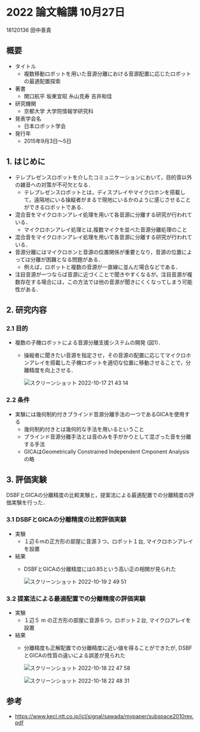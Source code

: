 # 2022 論文輪講 10月27日

18120136 田中善貴

## 概要
- タイトル
    - 複数移動ロボットを用いた音源分離における音源配置に応じたロボットの最適配置探索
- 著書 
    - 関口航平 坂東宜昭 糸山克寿 吉井和佳
- 研究機関
    - 京都大学 大学院情報学研究科
- 発表学会名
    - 日本ロボット学会
- 発行年
    - 2015年9月3日～5日

## 1. はじめに

- テレプレゼンスロボットを介したコミュニケーションにおいて，目的音以外の雑音への対策が不可欠となる．
    - テレプレゼンスロボットとは，ディスプレイやマイクロホンを搭載して，遠隔地にいる操縦者がまるで現地にいるかのように感じさせることができるロボットである． 
- 混合音をマイクロホンアレイ処理を用いて各音源に分離する研究が行われている．
    - マイクロホンアレイ処理とは,複数マイクを並べた音源分離処理のこと
- 混合音をマイクロホンアレイ処理を用いて各音源に分離する研究が行われている．
- 音源分離にはマイクロホンと音源の位置関係が重要となり，音源の位置によっては分離が困難となる問題がある．
    - 例えば，ロボットと複数の音源が一直線に並んだ場合などである．
- 注目音源が一つならば音源に近づくことで聞きやすくなるが，注目音源が複数存在する場合には，この方法では他の音源が聞きにくくなってしまう可能性がある．

## 2. 研究内容

### 2.1 目的

- 複数の子機ロボットによる音源分離支援システムの開発 (図1)．
    - 操縦者に聞きたい音源を指定させ，その音源の配置に応じてマイクロホンアレイを搭載した子機ロボットを適切な位置に移動させることで，分離精度を向上させる．

       ![スクリーンショット 2022-10-17 21 43 14](https://user-images.githubusercontent.com/68012132/196179946-696b935b-1deb-4c24-ab9c-4b79b8e42ba8.png)

### 2.2 条件

- 実験には幾何制約付きブラインド音源分離手法の一つであるGICAを使用する
    - 幾何制約付きとは幾何的な手法を用いるということ
    - ブラインド音源分離手法とは音のみを手がかりとして混ざった音を分離する手法
    - GICAはGeometrically Constrained Independent Cmponent Analysisの略


## 3. 評価実験

DSBFとGICAの分離精度の比較実験と，提案法による最適配置での分離精度の評価実験を行った．

### 3.1 DSBFとGICAの分離精度の比較評価実験

- 実験
    - １辺６mの正方形の部屋に音源３つ，ロボット１台, マイクロホンアレイを設置
- 結果
    - DSBFとGICAの分離精度には0.85という高い正の相関が見られた
    
        ![スクリーンショット 2022-10-19 2 49 51](https://user-images.githubusercontent.com/68012132/196506758-2f13c869-6bb8-4b31-9842-7ceb83fb15ae.png)

### 3.2 提案法による最適配置での分離精度の評価実験

- 実験
    - １辺５ m の正方形の部屋に音源６つ，ロボット２台, マイクロアレイを設置
- 結果
    - 分離精度も正解配置での分離精度に近い値を得ることができたが, DSBFとGICAの性質の違いによる誤差が見られた 

        ![スクリーンショット 2022-10-18 22 47 58](https://user-images.githubusercontent.com/68012132/196448070-c624a4d4-26d9-42b0-9d96-fc95fdb40939.png)
        
        ![スクリーンショット 2022-10-18 22 48 31](https://user-images.githubusercontent.com/68012132/196448207-dd5d455e-7002-452c-9785-a6d0c67d4b19.png)

## 参考
- https://www.kecl.ntt.co.jp/icl/signal/sawada/mypaper/subspace2010rev.pdf

